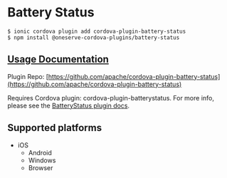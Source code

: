 # Battery Status

```
$ ionic cordova plugin add cordova-plugin-battery-status
$ npm install @oneserve-cordova-plugins/battery-status
```

## [Usage Documentation](https://oneserve.gitbook.io/oneserve-cordova-plugins/plugins/battery-status/)

Plugin Repo: [https://github.com/apache/cordova-plugin-battery-status](https://github.com/apache/cordova-plugin-battery-status)

Requires Cordova plugin: cordova-plugin-batterystatus. For more info, please see the [BatteryStatus plugin docs](https://github.com/apache/cordova-plugin-battery-status).

## Supported platforms

- iOS
  - Android
  - Windows
  - Browser
  


